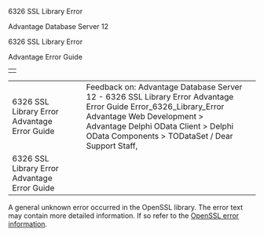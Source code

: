 6326 SSL Library Error




Advantage Database Server 12  

6326 SSL Library Error

Advantage Error Guide

|  |
| --- |
|  |

|  |  |  |  |  |
| --- | --- | --- | --- | --- |
| 6326 SSL Library Error  Advantage Error Guide |  |  | Feedback on: Advantage Database Server 12 - 6326 SSL Library Error Advantage Error Guide Error\_6326\_Library\_Error Advantage Web Development > Advantage Delphi OData Client > Delphi OData Components > TODataSet / Dear Support Staff, |  |
| 6326 SSL Library Error  Advantage Error Guide |  |  |  |  |

A general unknown error occurred in the OpenSSL library. The error text may contain more detailed information. If so refer to the [OpenSSL error information](error_openssl_errors.htm).